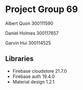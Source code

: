# Project Group 69

Albert Quon 300111590

Daniel Holmes 300117657

Garvin Hui 300114525

## Libraries

- Firebase cloudstore 21.7.0
- Firebase auth 19.4.0
- Material design 1.2.1
